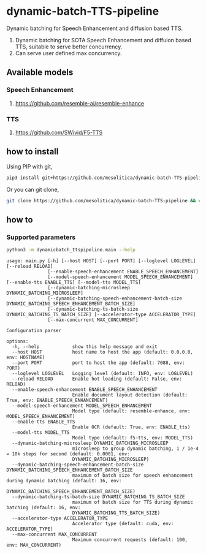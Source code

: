 # dynamic-batch-TTS-pipeline

Dynamic batching for Speech Enhancement and diffusion based TTS.

1. Dynamic batching for SOTA Speech Enhancement and diffuion based TTS, suitable to serve better concurrency.
2. Can serve user defined max concurrency.

## Available models

### Speech Enhancement

1. https://github.com/resemble-ai/resemble-enhance

### TTS

1. https://github.com/SWivid/F5-TTS

## how to install

Using PIP with git,

```bash
pip3 install git+https://github.com/mesolitica/dynamic-batch-TTS-pipeline
```

Or you can git clone,

```bash
git clone https://github.com/mesolitica/dynamic-batch-TTS-pipeline && cd dynamic-batch-TTS-pipeline
```

## how to

### Supported parameters

```bash
python3 -m dynamicbatch_ttspipeline.main --help
```

```
usage: main.py [-h] [--host HOST] [--port PORT] [--loglevel LOGLEVEL] [--reload RELOAD]
               [--enable-speech-enhancement ENABLE_SPEECH_ENHANCEMENT]
               [--model-speech-enhancement MODEL_SPEECH_ENHANCEMENT] [--enable-tts ENABLE_TTS] [--model-tts MODEL_TTS]
               [--dynamic-batching-microsleep DYNAMIC_BATCHING_MICROSLEEP]
               [--dynamic-batching-speech-enhancement-batch-size DYNAMIC_BATCHING_SPEECH_ENHANCEMENT_BATCH_SIZE]
               [--dynamic-batching-ts-batch-size DYNAMIC_BATCHING_TS_BATCH_SIZE] [--accelerator-type ACCELERATOR_TYPE]
               [--max-concurrent MAX_CONCURRENT]

Configuration parser

options:
  -h, --help            show this help message and exit
  --host HOST           host name to host the app (default: 0.0.0.0, env: HOSTNAME)
  --port PORT           port to host the app (default: 7088, env: PORT)
  --loglevel LOGLEVEL   Logging level (default: INFO, env: LOGLEVEL)
  --reload RELOAD       Enable hot loading (default: False, env: RELOAD)
  --enable-speech-enhancement ENABLE_SPEECH_ENHANCEMENT
                        Enable document layout detection (default: True, env: ENABLE_SPEECH_ENHANCEMENT)
  --model-speech-enhancement MODEL_SPEECH_ENHANCEMENT
                        Model type (default: resemble-enhance, env: MODEL_SPEECH_ENHANCEMENT)
  --enable-tts ENABLE_TTS
                        Enable OCR (default: True, env: ENABLE_tts)
  --model-tts MODEL_TTS
                        Model type (default: f5-tts, env: MODEL_TTS)
  --dynamic-batching-microsleep DYNAMIC_BATCHING_MICROSLEEP
                        microsleep to group dynamic batching, 1 / 1e-4 = 10k steps for second (default: 0.0001, env:
                        DYNAMIC_BATCHING_MICROSLEEP)
  --dynamic-batching-speech-enhancement-batch-size DYNAMIC_BATCHING_SPEECH_ENHANCEMENT_BATCH_SIZE
                        maximum of batch size for speech enhancement during dynamic batching (default: 16, env:
                        DYNAMIC_BATCHING_SPEECH_ENHANCEMENT_BATCH_SIZE)
  --dynamic-batching-ts-batch-size DYNAMIC_BATCHING_TS_BATCH_SIZE
                        maximum of batch size for TTS during dynamic batching (default: 16, env:
                        DYNAMIC_BATCHING_TTS_BATCH_SIZE)
  --accelerator-type ACCELERATOR_TYPE
                        Accelerator type (default: cuda, env: ACCELERATOR_TYPE)
  --max-concurrent MAX_CONCURRENT
                        Maximum concurrent requests (default: 100, env: MAX_CONCURRENT)
```